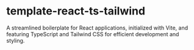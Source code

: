 # template-react-ts-tailwind
A streamlined boilerplate for React applications, initialized with Vite, and featuring TypeScript and Tailwind CSS for efficient development and styling.
